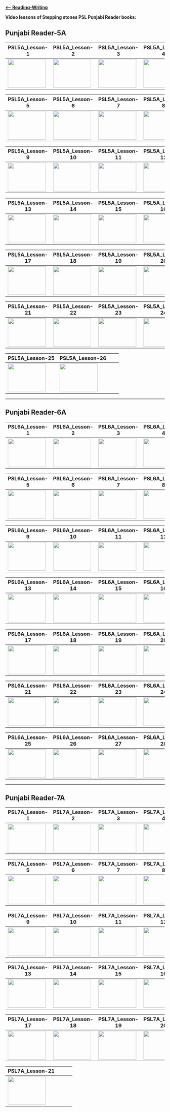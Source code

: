 
 **[<-- Reading-Writing](https://amardeep0.github.io/learnPunjabi/Reading-Writing/)**


**Video lessons of Stepping stones PSL Punjabi Reader books:**


## Punjabi Reader-5A 

| PSL5A_Lesson-1 | PSL5A_Lesson-2 | PSL5A_Lesson-3 | PSL5A_Lesson-4 |
| --- | --- | --- | --- |
| <a href="http://www.youtube.com/watch?feature=player_embedded&v=avXJnZTiq4c " target="_blank"><img src="http://img.youtube.com/vi/avXJnZTiq4c/0.jpg" width="120" height="90" /></a> | <a href="http://www.youtube.com/watch?feature=player_embedded&v=fmU7NaVTRZo " target="_blank"><img src="http://img.youtube.com/vi/fmU7NaVTRZo/0.jpg" width="120" height="90" /></a> | <a href="http://www.youtube.com/watch?feature=player_embedded&v=G52t6bF1coE " target="_blank"><img src="http://img.youtube.com/vi/G52t6bF1coE/0.jpg" width="120" height="90" /></a> | <a href="http://www.youtube.com/watch?feature=player_embedded&v=-Zhryg28HHk " target="_blank"><img src="http://img.youtube.com/vi/-Zhryg28HHk/0.jpg" width="120" height="90" /></a> |

| PSL5A_Lesson-5 | PSL5A_Lesson-6 | PSL5A_Lesson-7 | PSL5A_Lesson-8 |
| --- | --- | --- | --- |
| <a href="http://www.youtube.com/watch?feature=player_embedded&v=901Fv85aRjM " target="_blank"><img src="http://img.youtube.com/vi/901Fv85aRjM/0.jpg" width="120" height="90" /></a> | <a href="http://www.youtube.com/watch?feature=player_embedded&v=FizejAZtVnE " target="_blank"><img src="http://img.youtube.com/vi/FizejAZtVnE/0.jpg" width="120" height="90" /></a>  | <a href="http://www.youtube.com/watch?feature=player_embedded&v=oOFKdxbD0sA " target="_blank"><img src="http://img.youtube.com/vi/oOFKdxbD0sA/0.jpg" width="120" height="90" /></a> | <a href="http://www.youtube.com/watch?feature=player_embedded&v=rFTIEIxBSqw " target="_blank"><img src="http://img.youtube.com/vi/rFTIEIxBSqw/0.jpg" width="120" height="90" /></a> |

| PSL5A_Lesson-9 | PSL5A_Lesson-10 | PSL5A_Lesson-11 | PSL5A_Lesson-12 |
| --- | --- | --- | --- |
| <a href="http://www.youtube.com/watch?feature=player_embedded&v=yzZ2a594SkE " target="_blank"><img src="http://img.youtube.com/vi/yzZ2a594SkE/0.jpg" width="120" height="90" /></a> | <a href="http://www.youtube.com/watch?feature=player_embedded&v=znWZzccd1Gc " target="_blank"><img src="http://img.youtube.com/vi/znWZzccd1Gc/0.jpg" width="120" height="90" /></a>  | <a href="http://www.youtube.com/watch?feature=player_embedded&v=zCgfMpZ2jnw " target="_blank"><img src="http://img.youtube.com/vi/zCgfMpZ2jnw/0.jpg" width="120" height="90" /></a> | <a href="http://www.youtube.com/watch?feature=player_embedded&v=VQYvqB4o_AY " target="_blank"><img src="http://img.youtube.com/vi/VQYvqB4o_AY/0.jpg" width="120" height="90" /></a> |

| PSL5A_Lesson-13 | PSL5A_Lesson-14 | PSL5A_Lesson-15 | PSL5A_Lesson-16 |
| --- | --- | --- | --- |
| <a href="http://www.youtube.com/watch?feature=player_embedded&v=gD9v9yRxb3s " target="_blank"><img src="http://img.youtube.com/vi/gD9v9yRxb3s/0.jpg" width="120" height="90" /></a> | <a href="http://www.youtube.com/watch?feature=player_embedded&v=N2ZMfZSC_9s " target="_blank"><img src="http://img.youtube.com/vi/N2ZMfZSC_9s/0.jpg" width="120" height="90" /></a>  | <a href="http://www.youtube.com/watch?feature=player_embedded&v=QmTR5_Rl8o4 " target="_blank"><img src="http://img.youtube.com/vi/QmTR5_Rl8o4/0.jpg" width="120" height="90" /></a> | <a href="http://www.youtube.com/watch?feature=player_embedded&v=ICpUzk70GrA " target="_blank"><img src="http://img.youtube.com/vi/ICpUzk70GrA/0.jpg" width="120" height="90" /></a> |

| PSL5A_Lesson-17 | PSL5A_Lesson-18 | PSL5A_Lesson-19 | PSL5A_Lesson-20 |
| --- | --- | --- | --- |
| <a href="http://www.youtube.com/watch?feature=player_embedded&v=QNQERv-maAM " target="_blank"><img src="http://img.youtube.com/vi/QNQERv-maAM/0.jpg" width="120" height="90" /></a> | <a href="http://www.youtube.com/watch?feature=player_embedded&v=TVTm4psgmmE " target="_blank"><img src="http://img.youtube.com/vi/TVTm4psgmmE/0.jpg" width="120" height="90" /></a>  | <a href="http://www.youtube.com/watch?feature=player_embedded&v=hj0E8usXHPY " target="_blank"><img src="http://img.youtube.com/vi/hj0E8usXHPY/0.jpg" width="120" height="90" /></a> | <a href="http://www.youtube.com/watch?feature=player_embedded&v=4IDwYVnpNeM " target="_blank"><img src="http://img.youtube.com/vi/4IDwYVnpNeM/0.jpg" width="120" height="90" /></a> |

| PSL5A_Lesson-21 | PSL5A_Lesson-22 | PSL5A_Lesson-23 | PSL5A_Lesson-24 |
| --- | --- | --- | --- |
| <a href="http://www.youtube.com/watch?feature=player_embedded&v=yc7KPSp5k-Q " target="_blank"><img src="http://img.youtube.com/vi/yc7KPSp5k-Q/0.jpg" width="120" height="90" /></a> | <a href="http://www.youtube.com/watch?feature=player_embedded&v=1WLA9r0BNsY " target="_blank"><img src="http://img.youtube.com/vi/1WLA9r0BNsY/0.jpg" width="120" height="90" /></a>  | <a href="http://www.youtube.com/watch?feature=player_embedded&v=FGrVhP1mj0g " target="_blank"><img src="http://img.youtube.com/vi/FGrVhP1mj0g/0.jpg" width="120" height="90" /></a> | <a href="http://www.youtube.com/watch?feature=player_embedded&v=sS4i67T0NGU " target="_blank"><img src="http://img.youtube.com/vi/sS4i67T0NGU/0.jpg" width="120" height="90" /></a> |

| PSL5A_Lesson-25 | PSL5A_Lesson-26 |  |  |
| --- | --- | --- | --- |
| <a href="http://www.youtube.com/watch?feature=player_embedded&v=S6z2s4Af_rI " target="_blank"><img src="http://img.youtube.com/vi/S6z2s4Af_rI/0.jpg" width="120" height="90" /></a> | <a href="http://www.youtube.com/watch?feature=player_embedded&v=MyymazIUGyo " target="_blank"><img src="http://img.youtube.com/vi/MyymazIUGyo/0.jpg" width="120" height="90" /></a>  |  |  |


------


## Punjabi Reader-6A 

| PSL6A_Lesson-1 | PSL6A_Lesson-2 | PSL6A_Lesson-3 | PSL6A_Lesson-4 |
| --- | --- | --- | --- |
| <a href="http://www.youtube.com/watch?feature=player_embedded&v=4NpBAFks4pU " target="_blank"><img src="http://img.youtube.com/vi/4NpBAFks4pU/0.jpg" width="120" height="90" /></a> | <a href="http://www.youtube.com/watch?feature=player_embedded&v=i6d9mSuJbJQ " target="_blank"><img src="http://img.youtube.com/vi/i6d9mSuJbJQ/0.jpg" width="120" height="90" /></a> | <a href="http://www.youtube.com/watch?feature=player_embedded&v=cfgrvNFP40w " target="_blank"><img src="http://img.youtube.com/vi/cfgrvNFP40w/0.jpg" width="120" height="90" /></a> | <a href="http://www.youtube.com/watch?feature=player_embedded&v=zKyn-ZqWifk " target="_blank"><img src="http://img.youtube.com/vi/zKyn-ZqWifk/0.jpg" width="120" height="90" /></a> |

| PSL6A_Lesson-5 | PSL6A_Lesson-6 | PSL6A_Lesson-7 | PSL6A_Lesson-8 |
| --- | --- | --- | --- |
| <a href="http://www.youtube.com/watch?feature=player_embedded&v=YokK-85gRFY " target="_blank"><img src="http://img.youtube.com/vi/YokK-85gRFY/0.jpg" width="120" height="90" /></a> | <a href="http://www.youtube.com/watch?feature=player_embedded&v=2ygXToj2wjE " target="_blank"><img src="http://img.youtube.com/vi/2ygXToj2wjE/0.jpg" width="120" height="90" /></a>  | <a href="http://www.youtube.com/watch?feature=player_embedded&v=TWZs9f46Xx8 " target="_blank"><img src="http://img.youtube.com/vi/TWZs9f46Xx8/0.jpg" width="120" height="90" /></a> | <a href="http://www.youtube.com/watch?feature=player_embedded&v=TdQUU0KrQDk " target="_blank"><img src="http://img.youtube.com/vi/TdQUU0KrQDk/0.jpg" width="120" height="90" /></a> |

| PSL6A_Lesson-9 | PSL6A_Lesson-10 | PSL6A_Lesson-11 | PSL6A_Lesson-12 |
| --- | --- | --- | --- |
| <a href="http://www.youtube.com/watch?feature=player_embedded&v=JyfplOaCX70 " target="_blank"><img src="http://img.youtube.com/vi/JyfplOaCX70/0.jpg" width="120" height="90" /></a> | <a href="http://www.youtube.com/watch?feature=player_embedded&v=K_ZphmgfmHU " target="_blank"><img src="http://img.youtube.com/vi/K_ZphmgfmHU/0.jpg" width="120" height="90" /></a>  | <a href="http://www.youtube.com/watch?feature=player_embedded&v=Cml6x8JWDDM " target="_blank"><img src="http://img.youtube.com/vi/Cml6x8JWDDM/0.jpg" width="120" height="90" /></a> | <a href="http://www.youtube.com/watch?feature=player_embedded&v=armg0xeKOKI " target="_blank"><img src="http://img.youtube.com/vi/armg0xeKOKI/0.jpg" width="120" height="90" /></a> |

| PSL6A_Lesson-13 | PSL6A_Lesson-14 | PSL6A_Lesson-15 | PSL6A_Lesson-16 |
| --- | --- | --- | --- |
| <a href="http://www.youtube.com/watch?feature=player_embedded&v=DmO5PpbujWM " target="_blank"><img src="http://img.youtube.com/vi/DmO5PpbujWM/0.jpg" width="120" height="90" /></a> | <a href="http://www.youtube.com/watch?feature=player_embedded&v=GA4l8Hne6G8 " target="_blank"><img src="http://img.youtube.com/vi/GA4l8Hne6G8/0.jpg" width="120" height="90" /></a>  | <a href="http://www.youtube.com/watch?feature=player_embedded&v=Bxuz2nqoo_M " target="_blank"><img src="http://img.youtube.com/vi/Bxuz2nqoo_M/0.jpg" width="120" height="90" /></a> | <a href="http://www.youtube.com/watch?feature=player_embedded&v=I3mDDQUimR4 " target="_blank"><img src="http://img.youtube.com/vi/I3mDDQUimR4/0.jpg" width="120" height="90" /></a> |

| PSL6A_Lesson-17 | PSL6A_Lesson-18 | PSL6A_Lesson-19 | PSL6A_Lesson-20 |
| --- | --- | --- | --- |
| <a href="http://www.youtube.com/watch?feature=player_embedded&v=eCoAjQUIwIQ " target="_blank"><img src="http://img.youtube.com/vi/eCoAjQUIwIQ/0.jpg" width="120" height="90" /></a> | <a href="http://www.youtube.com/watch?feature=player_embedded&v=c-CLO_A8kGk " target="_blank"><img src="http://img.youtube.com/vi/c-CLO_A8kGk/0.jpg" width="120" height="90" /></a>  | <a href="http://www.youtube.com/watch?feature=player_embedded&v=W-MO1F4paYE " target="_blank"><img src="http://img.youtube.com/vi/W-MO1F4paYE/0.jpg" width="120" height="90" /></a> | <a href="http://www.youtube.com/watch?feature=player_embedded&v=TfUn-Ff23kU " target="_blank"><img src="http://img.youtube.com/vi/TfUn-Ff23kU/0.jpg" width="120" height="90" /></a> |

| PSL6A_Lesson-21 | PSL6A_Lesson-22 | PSL6A_Lesson-23 | PSL6A_Lesson-24 |
| --- | --- | --- | --- |
| <a href="http://www.youtube.com/watch?feature=player_embedded&v=BiLKtlTQmvY " target="_blank"><img src="http://img.youtube.com/vi/BiLKtlTQmvY/0.jpg" width="120" height="90" /></a> | <a href="http://www.youtube.com/watch?feature=player_embedded&v=8OrWN6DzxbQ " target="_blank"><img src="http://img.youtube.com/vi/8OrWN6DzxbQ/0.jpg" width="120" height="90" /></a>  | <a href="http://www.youtube.com/watch?feature=player_embedded&v=Va92-iW91Eo " target="_blank"><img src="http://img.youtube.com/vi/Va92-iW91Eo/0.jpg" width="120" height="90" /></a> | <a href="http://www.youtube.com/watch?feature=player_embedded&v=Z7IP71Cc00w " target="_blank"><img src="http://img.youtube.com/vi/Z7IP71Cc00w/0.jpg" width="120" height="90" /></a> |

| PSL6A_Lesson-25 | PSL6A_Lesson-26 | PSL6A_Lesson-27 | PSL6A_Lesson-28 |
| --- | --- | --- | --- |
| <a href="http://www.youtube.com/watch?feature=player_embedded&v=3e695wNmkAE " target="_blank"><img src="http://img.youtube.com/vi/3e695wNmkAE/0.jpg" width="120" height="90" /></a> | <a href="http://www.youtube.com/watch?feature=player_embedded&v=0LVgJcdpS9s " target="_blank"><img src="http://img.youtube.com/vi/0LVgJcdpS9s/0.jpg" width="120" height="90" /></a>  | <a href="http://www.youtube.com/watch?feature=player_embedded&v=NBfQzlLhO4E " target="_blank"><img src="http://img.youtube.com/vi/NBfQzlLhO4E/0.jpg" width="120" height="90" /></a> | <a href="http://www.youtube.com/watch?feature=player_embedded&v=o3vlN_GVNgU " target="_blank"><img src="http://img.youtube.com/vi/o3vlN_GVNgU/0.jpg" width="120" height="90" /></a> |

------


## Punjabi Reader-7A 

| PSL7A_Lesson-1 | PSL7A_Lesson-2 | PSL7A_Lesson-3 | PSL7A_Lesson-4 |
| --- | --- | --- | --- |
| <a href="http://www.youtube.com/watch?feature=player_embedded&v=vwPNLVqYkrk " target="_blank"><img src="http://img.youtube.com/vi/vwPNLVqYkrk/0.jpg" width="120" height="90" /></a> | <a href="http://www.youtube.com/watch?feature=player_embedded&v=tgLTsSLKfZc " target="_blank"><img src="http://img.youtube.com/vi/tgLTsSLKfZc/0.jpg" width="120" height="90" /></a> | <a href="http://www.youtube.com/watch?feature=player_embedded&v=N86nfpBPlhs " target="_blank"><img src="http://img.youtube.com/vi/N86nfpBPlhs/0.jpg" width="120" height="90" /></a> | <a href="http://www.youtube.com/watch?feature=player_embedded&v=556B_DtEBt0 " target="_blank"><img src="http://img.youtube.com/vi/556B_DtEBt0/0.jpg" width="120" height="90" /></a> |

| PSL7A_Lesson-5 | PSL7A_Lesson-6 | PSL7A_Lesson-7 | PSL7A_Lesson-8 |
| --- | --- | --- | --- |
| <a href="http://www.youtube.com/watch?feature=player_embedded&v=Jgl_om3YZ0o " target="_blank"><img src="http://img.youtube.com/vi/Jgl_om3YZ0o/0.jpg" width="120" height="90" /></a> | <a href="http://www.youtube.com/watch?feature=player_embedded&v=8DkKW8aXsNE " target="_blank"><img src="http://img.youtube.com/vi/8DkKW8aXsNE/0.jpg" width="120" height="90" /></a> | <a href="http://www.youtube.com/watch?feature=player_embedded&v=SrKEx-HV31U " target="_blank"><img src="http://img.youtube.com/vi/SrKEx-HV31U/0.jpg" width="120" height="90" /></a> | <a href="http://www.youtube.com/watch?feature=player_embedded&v=fDDG-IuOu60 " target="_blank"><img src="http://img.youtube.com/vi/fDDG-IuOu60/0.jpg" width="120" height="90" /></a> |

| PSL7A_Lesson-9 | PSL7A_Lesson-10 | PSL7A_Lesson-11 | PSL7A_Lesson-12 |
| --- | --- | --- | --- |
| <a href="http://www.youtube.com/watch?feature=player_embedded&v=7ls58XhFdns " target="_blank"><img src="http://img.youtube.com/vi/7ls58XhFdns/0.jpg" width="120" height="90" /></a> | <a href="http://www.youtube.com/watch?feature=player_embedded&v=dfVClg24q-o " target="_blank"><img src="http://img.youtube.com/vi/dfVClg24q-o/0.jpg" width="120" height="90" /></a> | <a href="http://www.youtube.com/watch?feature=player_embedded&v=ogEZ_np7K3w " target="_blank"><img src="http://img.youtube.com/vi/ogEZ_np7K3w/0.jpg" width="120" height="90" /></a> | <a href="http://www.youtube.com/watch?feature=player_embedded&v=HEUyUnGT11w " target="_blank"><img src="http://img.youtube.com/vi/HEUyUnGT11w/0.jpg" width="120" height="90" /></a> |

| PSL7A_Lesson-13 | PSL7A_Lesson-14 | PSL7A_Lesson-15 | PSL7A_Lesson-16 |
| --- | --- | --- | --- |
| <a href="http://www.youtube.com/watch?feature=player_embedded&v=TV8wp1hVXmA " target="_blank"><img src="http://img.youtube.com/vi/TV8wp1hVXmA/0.jpg" width="120" height="90" /></a> | <a href="http://www.youtube.com/watch?feature=player_embedded&v=9ds-veNApOQ " target="_blank"><img src="http://img.youtube.com/vi/9ds-veNApOQ/0.jpg" width="120" height="90" /></a> | <a href="http://www.youtube.com/watch?feature=player_embedded&v=knrHswaAxKs " target="_blank"><img src="http://img.youtube.com/vi/knrHswaAxKs/0.jpg" width="120" height="90" /></a> | <a href="http://www.youtube.com/watch?feature=player_embedded&v=jrJ-Rw2OFME " target="_blank"><img src="http://img.youtube.com/vi/jrJ-Rw2OFME/0.jpg" width="120" height="90" /></a> |

| PSL7A_Lesson-17 | PSL7A_Lesson-18 | PSL7A_Lesson-19 | PSL7A_Lesson-20 |
| --- | --- | --- | --- |
| <a href="http://www.youtube.com/watch?feature=player_embedded&v=TKA0QF9OK0U " target="_blank"><img src="http://img.youtube.com/vi/TKA0QF9OK0U/0.jpg" width="120" height="90" /></a> | <a href="http://www.youtube.com/watch?feature=player_embedded&v=bSd35IkAewQ " target="_blank"><img src="http://img.youtube.com/vi/bSd35IkAewQ/0.jpg" width="120" height="90" /></a> | <a href="http://www.youtube.com/watch?feature=player_embedded&v=vjCujxgSpWY " target="_blank"><img src="http://img.youtube.com/vi/vjCujxgSpWY/0.jpg" width="120" height="90" /></a> | <a href="http://www.youtube.com/watch?feature=player_embedded&v=J3YzloT1Bwk " target="_blank"><img src="http://img.youtube.com/vi/J3YzloT1Bwk/0.jpg" width="120" height="90" /></a> |

| PSL7A_Lesson-21 |  |  |  |
| --- | --- | --- | --- |
| <a href="http://www.youtube.com/watch?feature=player_embedded&v=7m08I8cRyvQ " target="_blank"><img src="http://img.youtube.com/vi/7m08I8cRyvQ/0.jpg" width="120" height="90" /></a> |  |  |  |


